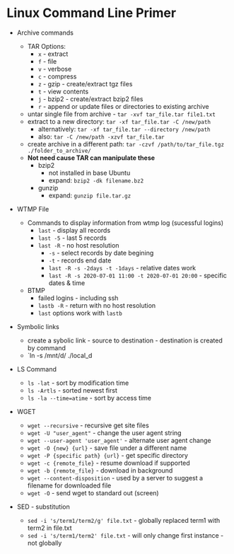 # Linux Command Line Primer #

- Archive commands
  - TAR Options:
    - `x` - extract
    - `f` - file
    - `v` - verbose
    - `c` - compress
    - `z` - gzip - create/extract tgz files
    - `t` - view contents
    - `j` - bzip2 - create/extract bzip2 files
    - `r` - append or update files or directories to existing archive
  - untar single file from archive - `tar -xvf tar_file.tar file1.txt`
  - extract to a new directory: `tar -xf tar_file.tar -C /new/path`
    - alternatively: `tar -xf tar_file.tar --directory /new/path`
    - also: `tar -C /new/path -xzvf tar_file.tar`
  - create archive in a different path: `tar -czvf /path/to/tar_file.tgz ./folder_to_archive/`
  - **Not need cause TAR can manipulate these**
    - bzip2
      - not installed in base Ubuntu
      - expand: `bzip2 -dk filename.bz2`
    - gunzip
      - expand: `gunzip file.tar.gz`  

- WTMP File
  - Commands to display information from wtmp log (sucessful logins)
    - `last` - display all records
    - `last -5` - last 5 records
    - `last -R` - no host resolution
      - `-s` - select records by date begining
      - `-t` - records end date
      - `last -R -s -2days -t -1days` - relative dates work
      - `last -R -s 2020-07-01 11:00 -t 2020-07-01 20:00` - specific dates & time
  - BTMP
    - failed logins - including ssh
    - `lastb -R` - return with no host resolution
    - `last` options work with `lastb`

- Symbolic links
  - create a sybolic link - source to destination - destination is created by command
  - `ln -s /mnt/d/ ./local_d  
  
- LS Command
  - `ls -lat` - sort by modification time
  - `ls -Artls` - sorted newest first
  - `ls -la --time=atime` - sort by access time

- WGET
  - `wget --recursive` - recursive get site files
  - `wget -U "user_agent"` - change the user agent string
  - `wget --user-agent 'user_agent'` - alternate user agent change
  - `wget -O {new} {url}` - save file under a different name
  - `wget -P {specific path} {url}` - get specific directory
  - `wget -c {remote_file}` - resume download if supported
  - `wget -b {remote_file}` - download in background
  - `wget --content-disposition` - used by a server to suggest a filename for downloaded file
  - `wget -O` - send wget to standard out (screen)

- SED - substitution
  - `sed -i 's/term1/term2/g' file.txt` - globally replaced term1 with term2 in file.txt
  - `sed -i 's/term1/term2' file.txt` - will only change first instance - not globally
